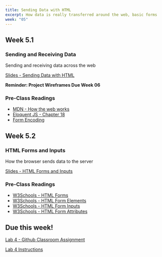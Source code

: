```yaml
---
title: Sending Data with HTML
excerpt: How data is really transferred around the web, basic forms
week: "05"
---
```


## Week 5.1

### Sending and Receiving Data

Sending and receiving data across the web

[Slides - Sending Data with HTML](https://docs.google.com/presentation/d/1v0CD8BTt5NI9JEl_XJiRV8bx_hzr-O43bk8qEzekSTI/edit?usp=sharing)

**Reminder: Project Wireframes Due Week 06**

### Pre-Class Readings

- [MDN - How the web works](https://developer.mozilla.org/en-US/docs/Learn/Getting_started_with_the_web/How_the_Web_works)
- [Eloquent JS - Chapter 18](https://eloquentjavascript.net/18_http.html)
- [Form Encoding](https://dev.to/sidthesloth92/understanding-html-form-encoding-url-encoded-and-multipart-forms-3lpa)

## Week 5.2

### HTML Forms and Inputs

How the browser sends data to the server

[Slides - HTML Forms and Inputs](https://docs.google.com/presentation/d/12q0sPk3teprjBxEYiuMvjPfGp_580PD_ZDtlBvBolKo/edit?usp=sharing)

### Pre-Class Readings
- [W3Schools - HTML Forms](https://www.w3schools.com/html/html_forms.asp)
- [W3Schools - HTML Form Elements](https://www.w3schools.com/html/html_form_elements.asp)
- [W3Schools - HTML Form Inputs](https://www.w3schools.com/html/html_form_input_types.asp)
- [W3Schools - HTML Form Attributes](https://www.w3schools.com/html/html_form_attributes.asp)

## Due this week!

[Lab 4 - Github Classroom Assignment](https://classroom.github.com/a/CtJ0jXXY)

[Lab 4 Instructions](/lab/4/0)